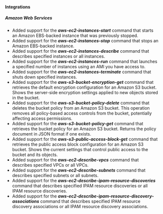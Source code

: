 
#### Integrations

##### Amazon Web Services

- Added support for the ***aws-ec2-instances-start*** command that starts an Amazon EBS-backed instance that was previously stopped.
- Added support for the ***aws-ec2-instances-stop*** command that stops an Amazon EBS-backed instance.
- Added support for the ***aws-ec2-instances-describe*** command that describes specified instances or all instances.
- Added support for the ***aws-ec2-instances-run*** command that launches a specified number of instances using an AMI you have access to.
- Added support for the ***aws-ec2-instances-terminate*** command that shuts down specified instances.
- Added support for the ***aws-s3-bucket-encryption-get*** command that retrieves the default encryption configuration for an Amazon S3 bucket. Shows the server-side encryption settings applied to new objects stored in the bucket.
- Added support for the ***aws-s3-bucket-policy-delete*** command that deletes the bucket policy from an Amazon S3 bucket. This operation removes all policy-based access controls from the bucket, potentially affecting access permissions.
- Added support for the ***aws-s3-bucket-policy-get*** command that retrieves the bucket policy for an Amazon S3 bucket. Returns the policy document in JSON format if one exists.
- Added support for the ***aws-s3-public-access-block-get*** command that retrieves the public access block configuration for an Amazon S3 bucket. Shows the current settings that control public access to the bucket and its objects.
- Added support for the ***aws-ec2-describe-vpcs*** command that describes specified VPCs or all VPCs.
- Added support for the ***aws-ec2-describe-subnets*** command that describes specified subnets or all subnets.
- Added support for the ***aws-ec2-describe-ipam-resource-discoveries*** command that describes specified IPAM resource discoveries or all IPAM resource discoveries.
- Added support for the ***aws-ec2-describe-ipam-resource-discovery-associations*** command that describes specified IPAM resource discovery associations or all IPAM resource discovery associations.

